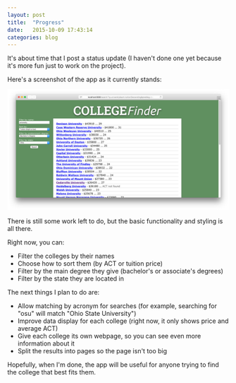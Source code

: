 ```yaml
---
layout: post
title:  "Progress"
date:   2015-10-09 17:43:14
categories: blog
---
```


It's about time that I post a status update (I haven't done one yet because it's more fun just to work on the project).

Here's a screenshot of the app as it currently stands:

[![CollegeFinder screenshot as of Oct 9](/assets/Screenshot-2015-10-09.png)](/assets/Screenshot-2015-10-09.png)

There is still some work left to do, but the basic functionality and styling is all there.

Right now, you can:

- Filter the colleges by their names
- Choose how to sort them (by ACT or tuition price)
- Filter by the main degree they give (bachelor's or associate's degrees)
- Filter by the state they are located in

The next things I plan to do are:

- Allow matching by acronym for searches (for example, searching for "osu" will match "Ohio State University")
- Improve data display for each college (right now, it only shows price and average ACT)
- Give each college its own webpage, so you can see even more information about it
- Split the results into pages so the page isn't too big

Hopefully, when I'm done, the app will be useful for anyone trying to find the college that best fits them.
